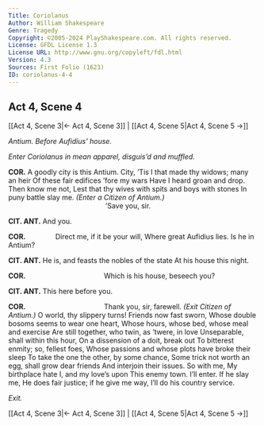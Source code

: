```yaml
---
Title: Coriolanus
Author: William Shakespeare
Genre: Tragedy
Copyright: ©2005-2024 PlayShakespeare.com. All rights reserved.
License: GFDL License 1.3
License URL: http://www.gnu.org/copyleft/fdl.html
Version: 4.3
Sources: First Folio (1623)
ID: coriolanus-4-4
---
```


## Act 4, Scene 4
[[Act 4, Scene 3|← Act 4, Scene 3]] | [[Act 4, Scene 5|Act 4, Scene 5 →]]

*Antium. Before Aufidius’ house.*

*Enter Coriolanus in mean apparel, disguis’d and muffled.*

**COR.**
A goodly city is this Antium. City,
’Tis I that made thy widows; many an heir
Of these fair edifices ’fore my wars
Have I heard groan and drop. Then know me not,
Lest that thy wives with spits and boys with stones
In puny battle slay me.
*(Enter a Citizen of Antium.)*
              ’Save you, sir.

**CIT. ANT.**
And you.

**COR.**
    Direct me, if it be your will,
Where great Aufidius lies. Is he in Antium?

**CIT. ANT.**
He is, and feasts the nobles of the state
At his house this night.

**COR.**
           Which is his house, beseech you?

**CIT. ANT.**
This here before you.

**COR.**
           Thank you, sir, farewell.
*(Exit Citizen of Antium.)*
O world, thy slippery turns! Friends now fast sworn,
Whose double bosoms seems to wear one heart,
Whose hours, whose bed, whose meal and exercise
Are still together, who twin, as ’twere, in love
Unseparable, shall within this hour,
On a dissension of a doit, break out
To bitterest enmity; so, fellest foes,
Whose passions and whose plots have broke their sleep
To take the one the other, by some chance,
Some trick not worth an egg, shall grow dear friends
And interjoin their issues. So with me,
My birthplace hate I, and my love’s upon
This enemy town. I’ll enter. If he slay me,
He does fair justice; if he give me way,
I’ll do his country service.

*Exit.*

[[Act 4, Scene 3|← Act 4, Scene 3]] | [[Act 4, Scene 5|Act 4, Scene 5 →]]